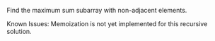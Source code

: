 Find the maximum sum subarray with non-adjacent elements.

Known Issues: Memoization is not yet implemented for this recursive solution.
